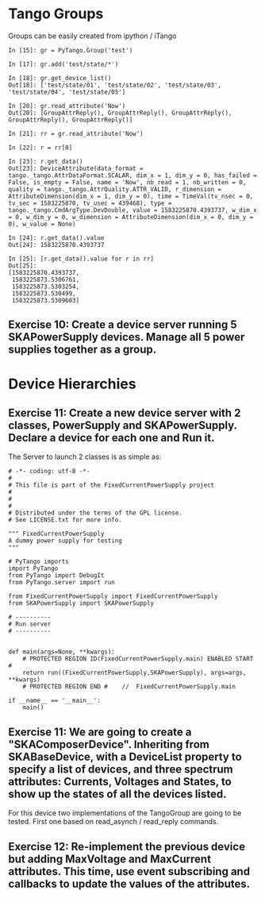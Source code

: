 
# Tango Groups

Groups can be easily created from ipython / iTango
```
In [15]: gr = PyTango.Group('test')                                                                                                                                     

In [17]: gr.add('test/state/*')                                                                                                                                         

In [18]: gr.get_device_list()                                                                                                                                           
Out[18]: ['test/state/01', 'test/state/02', 'test/state/03', 'test/state/04', 'test/state/05']

In [20]: gr.read_attribute('Now')                                                                                                                                       
Out[20]: [GroupAttrReply(), GroupAttrReply(), GroupAttrReply(), GroupAttrReply(), GroupAttrReply()]

In [21]: rr = gr.read_attribute('Now')                                                                                                                                  

In [22]: r = rr[0]                                                                                                                                                      

In [23]: r.get_data()                                                                                                                                                   
Out[23]: DeviceAttribute(data_format = tango._tango.AttrDataFormat.SCALAR, dim_x = 1, dim_y = 0, has_failed = False, is_empty = False, name = 'Now', nb_read = 1, nb_written = 0, quality = tango._tango.AttrQuality.ATTR_VALID, r_dimension = AttributeDimension(dim_x = 1, dim_y = 0), time = TimeVal(tv_nsec = 0, tv_sec = 1583225870, tv_usec = 439468), type = tango._tango.CmdArgType.DevDouble, value = 1583225870.4393737, w_dim_x = 0, w_dim_y = 0, w_dimension = AttributeDimension(dim_x = 0, dim_y = 0), w_value = None)

In [24]: r.get_data().value                                                                                                                                             
Out[24]: 1583225870.4393737

In [25]: [r.get_data().value for r in rr]                                                                                                                               
Out[25]: 
[1583225870.4393737,
 1583225873.5306761,
 1583225873.5303254,
 1583225873.530499,
 1583225873.5309603]

```

## Exercise 10: Create a device server running 5 SKAPowerSupply devices. Manage all 5 power supplies together as a group.



# Device Hierarchies

## Exercise 11: Create a new device server with 2 classes, PowerSupply and SKAPowerSupply. Declare a device for each one and Run it. 

The Server to launch 2 classes is as simple as:

```
# -*- coding: utf-8 -*-
#
# This file is part of the FixedCurrentPowerSupply project
#
#
#
# Distributed under the terms of the GPL license.
# See LICENSE.txt for more info.

""" FixedCurrentPowerSupply
A dummy power supply for testing
"""

# PyTango imports
import PyTango
from PyTango import DebugIt
from PyTango.server import run

from FixedCurrentPowerSupply import FixedCurrentPowerSupply
from SKAPowerSupply import SKAPowerSupply

# ----------
# Run server
# ----------


def main(args=None, **kwargs):
    # PROTECTED REGION ID(FixedCurrentPowerSupply.main) ENABLED START #
    return run((FixedCurrentPowerSupply,SKAPowerSupply), args=args, **kwargs)
    # PROTECTED REGION END #    //  FixedCurrentPowerSupply.main

if __name__ == '__main__':
    main()
```

## Exercise 11: We are going to create a "SKAComposerDevice". Inheriting from SKABaseDevice, with a DeviceList property to specify a list of devices, and three spectrum attributes: Currents, Voltages and States, to show up the states of all the devices listed.

For this device two implementations of the TangoGroup are going to be tested. First one based on read_asynch / read_reply commands.

## Exercise 12: Re-implement the previous device but adding MaxVoltage and MaxCurrent attributes. This  time, use event subscribing and callbacks to update the values of the attributes.
